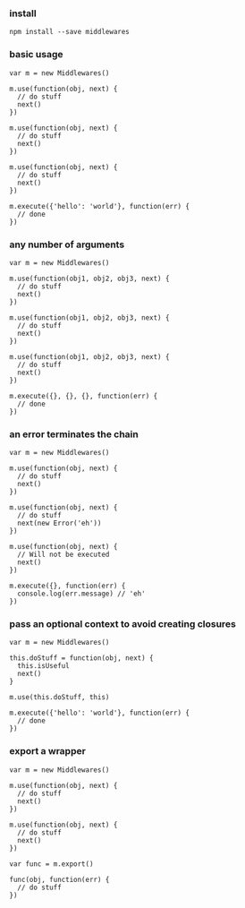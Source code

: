 
### install

    npm install --save middlewares

### basic usage

    var m = new Middlewares()

    m.use(function(obj, next) {
      // do stuff
      next()
    })

    m.use(function(obj, next) {
      // do stuff
      next()
    })

    m.use(function(obj, next) {
      // do stuff
      next()
    })

    m.execute({'hello': 'world'}, function(err) {
      // done
    })

### any number of arguments

    var m = new Middlewares()

    m.use(function(obj1, obj2, obj3, next) {
      // do stuff
      next()
    })

    m.use(function(obj1, obj2, obj3, next) {
      // do stuff
      next()
    })

    m.use(function(obj1, obj2, obj3, next) {
      // do stuff
      next()
    })

    m.execute({}, {}, {}, function(err) {
      // done
    })


### an error terminates the chain

    var m = new Middlewares()

    m.use(function(obj, next) {
      // do stuff
      next()
    })

    m.use(function(obj, next) {
      // do stuff
      next(new Error('eh'))
    })

    m.use(function(obj, next) {
      // Will not be executed
      next()
    })

    m.execute({}, function(err) {
      console.log(err.message) // 'eh'
    })

### pass an optional context to avoid creating closures

    var m = new Middlewares()

    this.doStuff = function(obj, next) {
      this.isUseful
      next()
    }

    m.use(this.doStuff, this)

    m.execute({'hello': 'world'}, function(err) {
      // done
    })

### export a wrapper

    var m = new Middlewares()

    m.use(function(obj, next) {
      // do stuff
      next()
    })

    m.use(function(obj, next) {
      // do stuff
      next()
    })

    var func = m.export()

    func(obj, function(err) {
      // do stuff
    })

